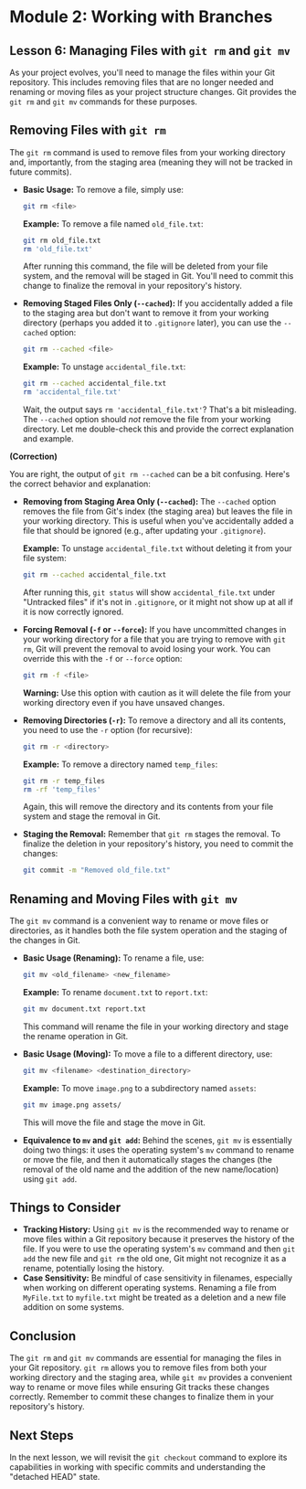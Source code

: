 # Module 2: Working with Branches

## Lesson 6: Managing Files with `git rm` and `git mv`

As your project evolves, you'll need to manage the files within your Git repository. This includes removing files that are no longer needed and renaming or moving files as your project structure changes. Git provides the `git rm` and `git mv` commands for these purposes.

## Removing Files with `git rm`

The `git rm` command is used to remove files from your working directory and, importantly, from the staging area (meaning they will not be tracked in future commits).

- **Basic Usage:** To remove a file, simply use:

  ```bash
  git rm <file>
  ```

  **Example:** To remove a file named `old_file.txt`:

  ```bash
  git rm old_file.txt
  rm 'old_file.txt'
  ```

  After running this command, the file will be deleted from your file system, and the removal will be staged in Git. You'll need to commit this change to finalize the removal in your repository's history.

- **Removing Staged Files Only (`--cached`):** If you accidentally added a file to the staging area but don't want to remove it from your working directory (perhaps you added it to `.gitignore` later), you can use the `--cached` option:
  ```bash
  git rm --cached <file>
  ```
  **Example:** To unstage `accidental_file.txt`:
  ```bash
  git rm --cached accidental_file.txt
  rm 'accidental_file.txt'
  ```
  Wait, the output says `rm 'accidental_file.txt'`? That's a bit misleading. The `--cached` option should _not_ remove the file from your working directory. Let me double-check this and provide the correct explanation and example.

**(Correction)**

You are right, the output of `git rm --cached` can be a bit confusing. Here's the correct behavior and explanation:

- **Removing from Staging Area Only (`--cached`):** The `--cached` option removes the file from Git's index (the staging area) but leaves the file in your working directory. This is useful when you've accidentally added a file that should be ignored (e.g., after updating your `.gitignore`).

  **Example:** To unstage `accidental_file.txt` without deleting it from your file system:

  ```bash
  git rm --cached accidental_file.txt
  ```

  After running this, `git status` will show `accidental_file.txt` under "Untracked files" if it's not in `.gitignore`, or it might not show up at all if it is now correctly ignored.

- **Forcing Removal (`-f` or `--force`):** If you have uncommitted changes in your working directory for a file that you are trying to remove with `git rm`, Git will prevent the removal to avoid losing your work. You can override this with the `-f` or `--force` option:

  ```bash
  git rm -f <file>
  ```

  **Warning:** Use this option with caution as it will delete the file from your working directory even if you have unsaved changes.

- **Removing Directories (`-r`):** To remove a directory and all its contents, you need to use the `-r` option (for recursive):

  ```bash
  git rm -r <directory>
  ```

  **Example:** To remove a directory named `temp_files`:

  ```bash
  git rm -r temp_files
  rm -rf 'temp_files'
  ```

  Again, this will remove the directory and its contents from your file system and stage the removal in Git.

- **Staging the Removal:** Remember that `git rm` stages the removal. To finalize the deletion in your repository's history, you need to commit the changes:
  ```bash
  git commit -m "Removed old_file.txt"
  ```

## Renaming and Moving Files with `git mv`

The `git mv` command is a convenient way to rename or move files or directories, as it handles both the file system operation and the staging of the changes in Git.

- **Basic Usage (Renaming):** To rename a file, use:

  ```bash
  git mv <old_filename> <new_filename>
  ```

  **Example:** To rename `document.txt` to `report.txt`:

  ```bash
  git mv document.txt report.txt
  ```

  This command will rename the file in your working directory and stage the rename operation in Git.

- **Basic Usage (Moving):** To move a file to a different directory, use:

  ```bash
  git mv <filename> <destination_directory>
  ```

  **Example:** To move `image.png` to a subdirectory named `assets`:

  ```bash
  git mv image.png assets/
  ```

  This will move the file and stage the move in Git.

- **Equivalence to `mv` and `git add`:** Behind the scenes, `git mv` is essentially doing two things: it uses the operating system's `mv` command to rename or move the file, and then it automatically stages the changes (the removal of the old name and the addition of the new name/location) using `git add`.

## Things to Consider

- **Tracking History:** Using `git mv` is the recommended way to rename or move files within a Git repository because it preserves the history of the file. If you were to use the operating system's `mv` command and then `git add` the new file and `git rm` the old one, Git might not recognize it as a rename, potentially losing the history.
- **Case Sensitivity:** Be mindful of case sensitivity in filenames, especially when working on different operating systems. Renaming a file from `MyFile.txt` to `myfile.txt` might be treated as a deletion and a new file addition on some systems.

## Conclusion

The `git rm` and `git mv` commands are essential for managing the files in your Git repository. `git rm` allows you to remove files from both your working directory and the staging area, while `git mv` provides a convenient way to rename or move files while ensuring Git tracks these changes correctly. Remember to commit these changes to finalize them in your repository's history.

## Next Steps

In the next lesson, we will revisit the `git checkout` command to explore its capabilities in working with specific commits and understanding the "detached HEAD" state.

```

```
